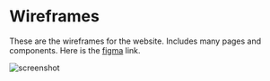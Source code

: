 # Wireframes
These are the wireframes for the website. Includes many pages and components. Here is the [figma](https://www.figma.com/file/ctvCXdOEfS0U1xMEbLXQZY/Women-in-Technology-Wireframes?node-id=64%3A603) link. 

![screenshot](https://github.com/shikha-16/Women-in-Technology/blob/master/documents/wireframes/screenshots/Screenshot%20from%202020-10-14%2010-46-31.png)
